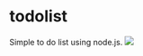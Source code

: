 # todolist
Simple to do list using node.js.
<img src="https://pp.userapi.com/c847220/v847220002/195578/xX3iZpVp8oE.jpg">
